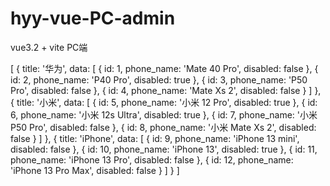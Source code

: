 # hyy-vue-PC-admin
vue3.2 + vite PC端

[
  {
    title: '华为',
    data: [
      {
        id: 1,
        phone_name: 'Mate 40 Pro',
        disabled: false
      },
      {
        id: 2,
        phone_name: 'P40 Pro',
        disabled: true
      },
      {
        id: 3,
        phone_name: 'P50 Pro',
        disabled: false
      },
      {
        id: 4,
        phone_name: 'Mate Xs 2',
        disabled: false
      }
    ]
  },
  {
    title: '小米',
    data: [
      {
        id: 5,
        phone_name: '小米 12 Pro',
        disabled: true
      },
      {
        id: 6,
        phone_name: '小米 12s Ultra',
        disabled: true
      },
      {
        id: 7,
        phone_name: '小米 P50 Pro',
        disabled: false
      },
      {
        id: 8,
        phone_name: '小米 Mate Xs 2',
        disabled: false
      }
    ]
  },
  {
    title: 'iPhone',
    data: [
      {
        id: 9,
        phone_name: 'iPhone 13 mini',
        disabled: false
      },
      {
        id: 10,
        phone_name: 'iPhone 13',
        disabled: true
      },
      {
        id: 11,
        phone_name: 'iPhone 13 Pro',
        disabled: false
      },
      {
        id: 12,
        phone_name: 'iPhone 13 Pro Max',
        disabled: false
      }
    ]
  }
]
